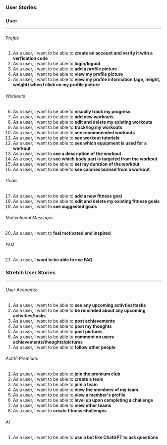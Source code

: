 ### User Stories:

### User
----
###### Profile

1. As a user, I want to be able to **create an account and verify it with a verfication code**
2. As a user, I want to be able to **login/logout**
3. As a user, I want to be able to **add a profile picture**
4. As a user, I want to be able to **view my profile picture**
5. As a user, I want to be able to **view my profile information (age, height, weight) when I click on my profile picture**

###### Workouts
6. As a user, I want to be able to **visually track my progress**
7. As a user, I want to be able to **add new workouts**
8. As a user, I want to be able to **edit and delete my existing workouts**
9. As a user, I want to be able to **track/log my workouts**
10. As a user, I want to be able to **see recommended workouts**
11. As a user, I want to be able to **see workout tutorials**
12. As a user, I want to be able to **see which equipment is used for a workout**
13. As a user, I want to **see a description of the workout**
14. As a user, I want to **see which body part is targeted from the workout**
15. As a user, I want to be able to **set my duration of the workout**
16. As a user, I want to be able to **see calories burned from a workout**

######  Goals
17. As a user, I want to be able to **add a new fitness goal**
18. As a user, I want to be able to **edit and delete my existing fitness goals**
19. As a user, I want to **see suggested goals**

###### Motivational Messages
20. As a user, I want to **feel motivated and inspired**

###### FAQ
21. As a user, I **want to be able to see FAQ**


### Stretch User Stories
----
###### User Accounts:
1. As a user, I want to be able to **see any upcoming activties/tasks**
2. As a user, I want to be able to **be reminded about any upcoming activities/tasks**
3. As a user, I want to be able to **post achievements**
4. As a user, I want to be able to **post my thoughts**
5. As a user, I want to be able to **post pictures**
6. As a user, I want to be able to **comment on users achievements/thoughts/pictures**
7. As a user, I want to be able to **follow other people**

###### ActiVi Premium:
1. As a user, I want to be able to **join the premium club**
2. As a user, I want to be able to **create a team**
3. As a user, I want to be able to **join a team**
4. As a user, I want to be able to **view the members of my team**
5. As a user, I want to be able to **view a member's profile**
6. As a user, I want to be able to **level up upon completing a challenge**
7. As a user, I want to be able to **view other teams**
8. As a user, I want to **create fitness challenges**


###### AI
1. As a user, I want to be able to **use a bot like ChatGPT to ask questions**